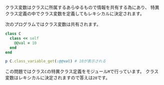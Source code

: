 クラス変数はクラスに所属するあらゆるもので情報を共有する為にあり、
特異クラス定義の中でクラス変数を定義してもレキシカルに決定されます。

次のプログラムではクラス変数は共有されます。

```ruby
class C
  class << self
    @@val = 10
  end
end

p C.class_variable_get(:@@val) # 10が表示される
```

この問題ではクラス`C`の特異クラス定義をモジュール`M`で行っています。
クラス変数はレキシカルに決定されますので答えは`20`です。
